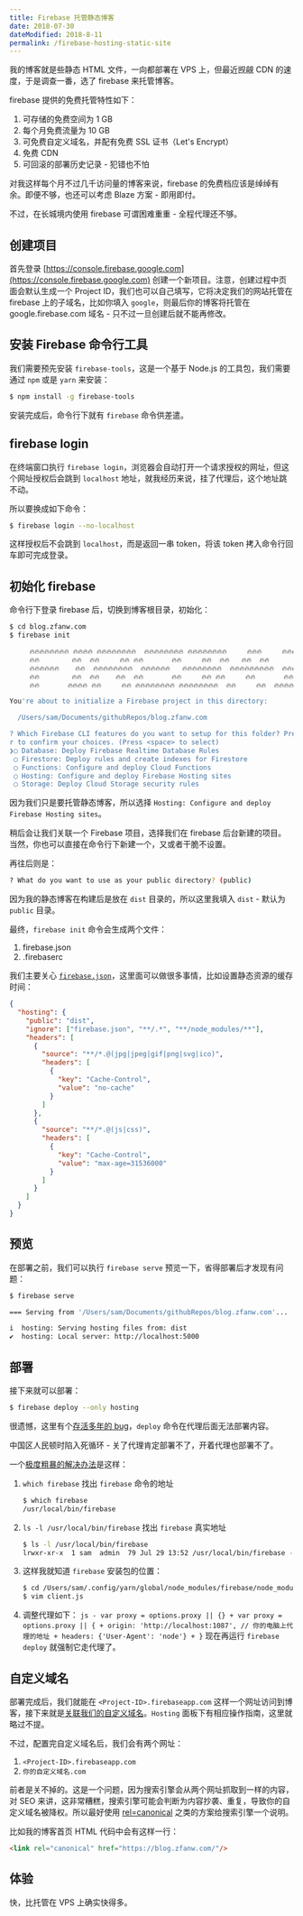 ```yaml
---
title: Firebase 托管静态博客
date: 2018-07-30
dateModified: 2018-8-11
permalink: /firebase-hosting-static-site
---
```


我的博客就是些静态 HTML 文件，一向都部署在 VPS 上，但最近觊觎 CDN 的速度，于是调查一番，选了 firebase 来托管博客。

firebase 提供的免费托管特性如下：

1. 可存储的免费空间为 1 GB
2. 每个月免费流量为 10 GB
3. 可免费自定义域名，并配有免费 SSL 证书（Let's Encrypt）
4. 免费 CDN
5. 可回滚的部署历史记录 - 犯错也不怕

对我这样每个月不过几千访问量的博客来说，firebase 的免费档应该是绰绰有余。即便不够，也还可以考虑 Blaze 方案 - 即用即付。

不过，在长城境内使用 firebase 可谓困难重重 - 全程代理还不够。

## 创建项目

首先登录 [https://console.firebase.google.com](https://console.firebase.google.com) 创建一个新项目。注意，创建过程中页面会默认生成一个 Project ID，我们也可以自己填写，它将决定我们的网站托管在 firebase 上的子域名，比如你填入 `google`，则最后你的博客将托管在 google.firebase.com 域名 - 只不过一旦创建后就不能再修改。

## 安装 Firebase 命令行工具

我们需要预先安装 `firebase-tools`，这是一个基于 Node.js 的工具包，我们需要通过 `npm` 或是 `yarn` 来安装：

```bash
$ npm install -g firebase-tools
```

安装完成后，命令行下就有 `firebase` 命令供差遣。

## firebase login

在终端窗口执行 `firebase login`，浏览器会自动打开一个请求授权的网址，但这个网址授权后会跳到 `localhost` 地址，就我经历来说，挂了代理后，这个地址跳不动。

所以要换成如下命令：

```bash
$ firebase login --no-localhost
```

这样授权后不会跳到 `localhost`，而是返回一串 token，将该 token 拷入命令行回车即可完成登录。

## 初始化 firebase

命令行下登录 firebase 后，切换到博客根目录，初始化：

```bash
$ cd blog.zfanw.com
$ firebase init

     🔥🔥🔥🔥🔥🔥🔥🔥 🔥🔥🔥🔥 🔥🔥🔥🔥🔥🔥🔥🔥  🔥🔥🔥🔥🔥🔥🔥🔥 🔥🔥🔥🔥🔥🔥🔥🔥     🔥🔥🔥     🔥🔥🔥🔥🔥🔥  🔥🔥🔥🔥🔥🔥🔥🔥
     🔥🔥        🔥🔥  🔥🔥     🔥🔥 🔥🔥       🔥🔥     🔥🔥  🔥🔥   🔥🔥  🔥🔥       🔥🔥
     🔥🔥🔥🔥🔥🔥    🔥🔥  🔥🔥🔥🔥🔥🔥🔥🔥  🔥🔥🔥🔥🔥🔥   🔥🔥🔥🔥🔥🔥🔥🔥  🔥🔥🔥🔥🔥🔥🔥🔥🔥  🔥🔥🔥🔥🔥🔥  🔥🔥🔥🔥🔥🔥
     🔥🔥        🔥🔥  🔥🔥    🔥🔥  🔥🔥       🔥🔥     🔥🔥 🔥🔥     🔥🔥       🔥🔥 🔥🔥
     🔥🔥       🔥🔥🔥🔥 🔥🔥     🔥🔥 🔥🔥🔥🔥🔥🔥🔥🔥 🔥🔥🔥🔥🔥🔥🔥🔥  🔥🔥     🔥🔥  🔥🔥🔥🔥🔥🔥  🔥🔥🔥🔥🔥🔥🔥🔥

You're about to initialize a Firebase project in this directory:

  /Users/sam/Documents/githubRepos/blog.zfanw.com

? Which Firebase CLI features do you want to setup for this folder? Press Space to select features, then Ente
r to confirm your choices. (Press <space> to select)
❯◯ Database: Deploy Firebase Realtime Database Rules
 ◯ Firestore: Deploy rules and create indexes for Firestore
 ◯ Functions: Configure and deploy Cloud Functions
 ◯ Hosting: Configure and deploy Firebase Hosting sites
 ◯ Storage: Deploy Cloud Storage security rules
```

因为我们只是要托管静态博客，所以选择 `Hosting: Configure and deploy Firebase Hosting sites`。

稍后会让我们关联一个 Firebase 项目，选择我们在 firebase 后台新建的项目。当然，你也可以直接在命令行下新建一个，又或者干脆不设置。

再往后则是：

```bash
? What do you want to use as your public directory? (public)
```

因为我的静态博客在构建后是放在 `dist` 目录的，所以这里我填入 `dist` - 默认为 `public` 目录。

最终，`firebase init` 命令会生成两个文件：

1. firebase.json
2. .firebaserc

我们主要关心 [`firebase.json`](https://firebase.google.com/docs/hosting/full-config)，这里面可以做很多事情，比如设置静态资源的缓存时间：

```json
{
  "hosting": {
    "public": "dist",
    "ignore": ["firebase.json", "**/.*", "**/node_modules/**"],
    "headers": [
      {
        "source": "**/*.@(jpg|jpeg|gif|png|svg|ico)",
        "headers": [
          {
            "key": "Cache-Control",
            "value": "no-cache"
          }
        ]
      },
      {
        "source": "**/*.@(js|css)",
        "headers": [
          {
            "key": "Cache-Control",
            "value": "max-age=31536000"
          }
        ]
      }
    ]
  }
}
```

## 预览

在部署之前，我们可以执行 `firebase serve` 预览一下，省得部署后才发现有问题：

```bash
$ firebase serve

=== Serving from '/Users/sam/Documents/githubRepos/blog.zfanw.com'...

i  hosting: Serving hosting files from: dist
✔  hosting: Local server: http://localhost:5000
```

## 部署

接下来就可以部署：

```bash
$ firebase deploy --only hosting
```

很遗憾，这里有个[存活多年的 bug](https://github.com/firebase/firebase-tools/issues/155)，`deploy` 命令在代理后面无法部署内容。

中国区人民顿时陷入死循环 - 关了代理肯定部署不了，开着代理也部署不了。

一个[极度粗暴的解决办法](https://github.com/firebase/firebase-tools/issues/155#issuecomment-253255836)是这样：

1. `which firebase` 找出 `firebase` 命令的地址
   ```bash
   $ which firebase
   /usr/local/bin/firebase
   ```
2. `ls -l /usr/local/bin/firebase` 找出 `firebase` 真实地址
   ```bash
   $ ls -l /usr/local/bin/firebase
   lrwxr-xr-x  1 sam  admin  79 Jul 29 13:52 /usr/local/bin/firebase -> ../../../Users/sam/.config/yarn/global/node_modules/firebase-tools/bin/firebase
   ```
3. 这样我就知道 `firebase` 安装包的位置：
   ```bash
   $ cd /Users/sam/.config/yarn/global/node_modules/firebase/node_modules/faye-websocket/lib/faye/websocket/
   $ vim client.js
   ```
4. 调整代理如下：
   `js - var proxy = options.proxy || {} + var proxy = options.proxy || { + origin: 'http://localhost:1087', // 你的电脑上代理的地址 + headers: {'User-Agent': 'node'} + }`
   现在再运行 `firebase deploy` 就强制它走代理了。

## 自定义域名

部署完成后，我们就能在 `<Project-ID>.firebaseapp.com` 这样一个网址访问到博客，接下来就是[关联我们的自定义域名](https://firebase.google.com/docs/hosting/custom-domain?hl=zh-cn)。`Hosting` 面板下有相应操作指南，这里就略过不提。

不过，配置完自定义域名后，我们会有两个网址：

1. `<Project-ID>.firebaseapp.com`
2. `你的自定义域名.com`

前者是关不掉的。这是一个问题，因为搜索引擎会从两个网址抓取到一样的内容，对 SEO 来讲，这非常糟糕，搜索引擎可能会判断为内容抄袭、重复，导致你的自定义域名被降权。所以最好使用 [rel=canonical](https://support.google.com/webmasters/answer/139066?hl=zh-Hant) 之类的方案给搜索引擎一个说明。

比如我的博客首页 HTML 代码中会有这样一行：

```html
<link rel="canonical" href="https://blog.zfanw.com/"/>
```
## 体验

快，比托管在 VPS 上确实快得多。
